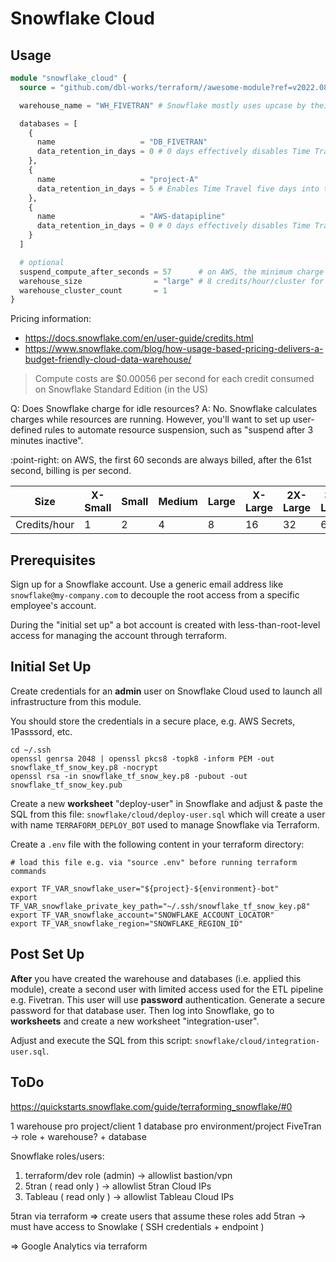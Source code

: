 # Snowflake Cloud

## Usage

```terraform
module "snowflake_cloud" {
  source = "github.com/dbl-works/terraform//awesome-module?ref=v2022.08.05"

  warehouse_name = "WH_FIVETRAN" # Snowflake mostly uses upcase by their convention

  databases = [
    {
      name                   = "DB_FIVETRAN"
      data_retention_in_days = 0 # 0 days effectively disables Time Travel.
    },
    {
      name                   = "project-A"
      data_retention_in_days = 5 # Enables Time Travel five days into the past.
    },
    {
      name                   = "AWS-datapipline"
      data_retention_in_days = 0 # 0 days effectively disables Time Travel.
    }
  ]

  # optional
  suspend_compute_after_seconds = 57      # on AWS, the minimum charge is 60 seconds
  warehouse_size                = "large" # 8 credits/hour/cluster for "large"
  warehouse_cluster_count       = 1
}
```


Pricing information:
* https://docs.snowflake.com/en/user-guide/credits.html
* https://www.snowflake.com/blog/how-usage-based-pricing-delivers-a-budget-friendly-cloud-data-warehouse/

> Compute costs are $0.00056 per second for each credit consumed on Snowflake Standard Edition (in the US)

Q: Does Snowflake charge for idle resources?
A: No. Snowflake calculates charges while resources are running. However, you'll want to set up user-defined rules to automate resource suspension, such as "suspend after 3 minutes inactive".

:point-right: on AWS, the first 60 seconds are always billed, after the 61st second, billing is per second.


| Size         | X-Small | Small | Medium | Large | X-Large | 2X-Large | 3X-Large | 4X-Large |
|--------------|---------|-------|--------|-------|---------|----------|----------|----------|
| Credits/hour | 1       | 2     | 4      | 8     | 16      | 32       | 64       | 128      |



## Prerequisites

Sign up for a Snowflake account. Use a generic email address like `snowflake@my-company.com` to decouple the root access from a specific employee's account.

During the "initial set up" a bot account is created with less-than-root-level access for managing the account through terraform.



## Initial Set Up
Create credentials for an **admin** user on Snowflake Cloud used to launch all infrastructure from this module.

You should store the credentials in a secure place, e.g. AWS Secrets, 1Passsord, etc.

```shell
cd ~/.ssh
openssl genrsa 2048 | openssl pkcs8 -topk8 -inform PEM -out snowflake_tf_snow_key.p8 -nocrypt
openssl rsa -in snowflake_tf_snow_key.p8 -pubout -out snowflake_tf_snow_key.pub
```

Create a new **worksheet** "deploy-user" in Snowflake and adjust & paste the SQL from this file: `snowflake/cloud/deploy-user.sql` which will create a user with name `TERRAFORM_DEPLOY_BOT` used to manage Snowflake via Terraform.

Create a `.env` file with the following content in your terraform directory:

```shell
# load this file e.g. via "source .env" before running terraform commands

export TF_VAR_snowflake_user="${project}-${environment}-bot"
export TF_VAR_snowflake_private_key_path="~/.ssh/snowflake_tf_snow_key.p8"
export TF_VAR_snowflake_account="SNOWFLAKE_ACCOUNT_LOCATOR"
export TF_VAR_snowflake_region="SNOWFLAKE_REGION_ID"
```


## Post Set Up
**After** you have created the warehouse and databases (i.e. applied this module), create a second user with limited access used for the ETL pipeline e.g. Fivetran.
This user will use **password** authentication. Generate a secure password for that database user.
Then log into Snowflake, go to **worksheets** and create a new worksheet "integration-user".

Adjust and execute the SQL from this script: `snowflake/cloud/integration-user.sql`.


## ToDo
https://quickstarts.snowflake.com/guide/terraforming_snowflake/#0


1 warehouse pro project/client
1 database pro environment/project
FiveTran -> role + warehouse? + database

Snowflake roles/users:
1) terraform/dev role (admin) -> allowlist bastion/vpn
2) 5tran ( read only ) -> allowlist 5tran Cloud IPs
3) Tableau ( read only ) -> allowlist Tableau Cloud IPs


5tran via terraform
=> create users that assume these roles
add 5tran -> must have access to Snowlake ( SSH credentials + endpoint )


=> Google Analytics via terraform
